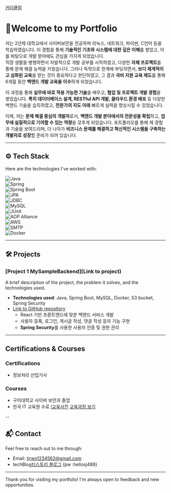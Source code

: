 
[커리큘럼](./커리큘럼.md)

# 👋Welcome to my Portfolio

저는 2년제 대학교에서 사이버보안을 전공하며 리눅스, 네트워크, 파이썬, C언어 등을 학습하였습니다. 이 경험을 통해 **기술적인 기초와 시스템에 대한 깊은 이해**를 쌓았고, 이를 바탕으로 개발 분야에도 관심을 가지게 되었습니다.  
직장 생활을 병행하면서 자발적으로 개발 공부를 시작하였고, 다양한 **자체 프로젝트**를 통해 문제 해결 능력을 키웠습니다. 그러나 독학으로 한계에 부딪히면서, **보다 체계적이고 심화된 교육**을 받는 것이 중요하다고 판단하였고, 그 결과 **국비 지원 교육 제도**를 통해 6개월 동안 **백엔드 개발 교육을 이수**하게 되었습니다.
 
이 과정을 통해 **실무에 바로 적용 가능한 기술**을 배우고, **협업 및 프로젝트 개발 경험**을 쌓았습니다. **특히 데이터베이스 설계, RESTful API 개발, 클라우드 환경 배포** 등 다양한 백엔드 기술을 습득하였고, **전문가의 지도 아래** 빠르게 실력을 향상시킬 수 있었습니다.

이제, 저는 **문제 해결 중심의 개발자**로서, **백엔드 개발 분야에서의 전문성을 확립**하고, **업무에 실질적으로 기여할 수 있는 역량**을 갖추게 되었습니다. 포트폴리오를 통해 제 경험과 기술을 보여드리며, 더 나아가 **비즈니스 문제를 해결하고 혁신적인 시스템을 구축하는 개발자로 성장**할 준비가 되어 있습니다.


---

## ⚙️ Tech Stack

Here are the technologies I've worked with:

![Java](https://img.shields.io/badge/Java-007396?style=flat&logo=java&logoColor=white)  
![Spring](https://img.shields.io/badge/Spring-6DB33F?style=flat&logo=spring&logoColor=white)  
![Spring Boot](https://img.shields.io/badge/Spring%20Boot-6DB33F?style=flat&logo=springboot&logoColor=white)  
![JPA](https://img.shields.io/badge/JPA-007396?style=flat&logo=java&logoColor=white)  
![JDBC](https://img.shields.io/badge/JDBC-4479A1?style=flat&logo=java&logoColor=white)  
![MySQL](https://img.shields.io/badge/MySQL-4479A1?style=flat&logo=mysql&logoColor=white)  
![JUnit](https://img.shields.io/badge/JUnit-25A162?style=flat&logo=junit5&logoColor=white)  
![AOP Alliance](https://img.shields.io/badge/AOP%20Alliance-000000?style=flat)  
![AWS](https://img.shields.io/badge/AWS-232F3E?style=flat&logo=amazonaws&logoColor=white)  
![SMTP](https://img.shields.io/badge/SMTP-2E2E2E?style=flat&logo=smtp&logoColor=white)  
![Docker](https://img.shields.io/badge/Docker-2496ED?style=flat&logo=docker&logoColor=white)

---

## 🛠 Projects

### [Project 1 MySampleBackend](Link to project)
A brief description of the project, the problem it solves, and the technologies used.  
- **Technologies used**: Java, Spring Boot, MySQL, Docker, S3 bucket, Spring Security
- [Link to GitHub repository](https://github.com/imsukju/MySampleBackend)
  - React 기반 프론트엔드에 맞춘 백엔드 서비스 개발
  - 사용자 등록, 로그인, 게시글 작성, 댓글 작성 등의 기능 구현
  - **Spring Security**를 사용한 사용자 인증 및 권한 관리

---

## Certifications & Courses  

### Certifications
- 정보처리 산업기사


### Courses
- 구미대학교 사이버 보안과 졸업
- 한국 IT 교육원 수료
    [!교육사진](./resource/교육.png)
    [교육과정 보기](./커리큘럼.md)

--


## 📬 Contact

Feel free to reach out to me through:

- Email: [tjrwn1234562@gmail.com](mailto:tjrwn1234562@gmail.com)
- techBlog[티스토리 블로그](https://view790.tistory.com/category) {pw :hellosj489}

---

Thank you for visiting my portfolio! I'm always open to feedback and new opportunities.


